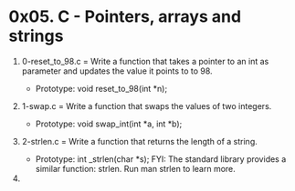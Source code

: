 # 0x05. C - Pointers, arrays and strings

1. 0-reset_to_98.c = Write a function that takes a pointer to an int as parameter and updates the value it points to to 98.

	* Prototype: void reset_to_98(int *n);
2. 1-swap.c = Write a function that swaps the values of two integers.

	* Prototype: void swap_int(int *a, int *b); 
3. 2-strlen.c = Write a function that returns the length of a string.

	* Prototype: int _strlen(char *s);
FYI: The standard library provides a similar function: strlen. Run man strlen to learn more. 
4. 

